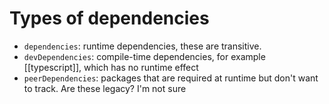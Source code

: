 # Types of dependencies
* `dependencies`: runtime dependencies, these are transitive.
* `devDependencies`: compile-time dependencies, for example [[typescript]], which has no runtime effect
* `peerDependencies`: packages that are required at runtime but don't want to track. Are these legacy? I'm not sure
